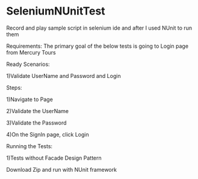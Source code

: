 # SeleniumNUnitTest

Record and play sample script in selenium ide and after I used NUnit to run them

Requirements: The primary goal of the below tests is going to Login page  from Mercury Tours

Ready Scenarios:

1)Validate UserName and Password and Login 



Steps:

1)Navigate to  Page

2)Validate the UserName

3)Validate the Password

4)On the SignIn page, click Login

Running the Tests:

1)Tests without Facade Design Pattern

Download Zip and run with NUnit framework



